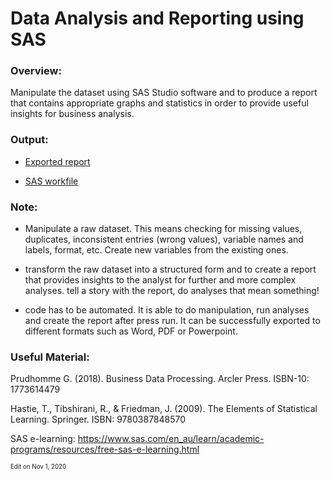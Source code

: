 # Data Analysis and Reporting using SAS

### Overview:
Manipulate the dataset using SAS Studio software and to produce a report
that contains appropriate graphs and statistics in order to provide useful insights for business
analysis.
### Output:
- [Exported report](https://github.com/Wenying-Wu/Data-Analysis-and-Report-by-SAS/blob/main/EPL%20Report-results.pdf)

- [SAS workfile](https://github.com/Wenying-Wu/Data-Analysis-and-Report-by-SAS/blob/main/EPL%20Report.sas)



### Note:
- Manipulate a raw dataset. This means checking for missing values, duplicates, inconsistent entries (wrong values), variable names and labels, format, etc. Create new variables from the existing ones.

- transform the raw dataset into a structured form and to create a report that provides insights to the analyst for further and more complex analyses. tell a story with the report, do analyses that mean something!

- code has to be automated. It is able to do manipulation, run analyses and create the report after press run. It can be successfully exported to different formats such as Word, PDF or Powerpoint.


### Useful Material:
Prudhomme G. (2018). Business Data Processing. Arcler Press. ISBN-10: 1773614479

Hastie, T., Tibshirani, R., & Friedman, J. (2009). The Elements of Statistical Learning. Springer. ISBN:
9780387848570

SAS e-learning: https://www.sas.com/en_au/learn/academic-programs/resources/free-sas-e-learning.html



<sub><sup>Edit on Nov 1, 2020</sup></sub>